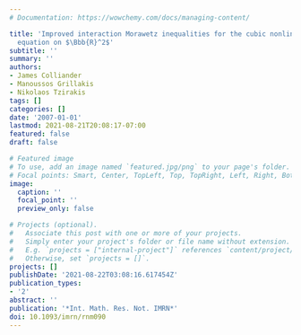 ```yaml
---
# Documentation: https://wowchemy.com/docs/managing-content/

title: 'Improved interaction Morawetz inequalities for the cubic nonlinear Schrödinger
  equation on $\Bbb{R}^2$'
subtitle: ''
summary: ''
authors:
- James Colliander
- Manoussos Grillakis
- Nikolaos Tzirakis
tags: []
categories: []
date: '2007-01-01'
lastmod: 2021-08-21T20:08:17-07:00
featured: false
draft: false

# Featured image
# To use, add an image named `featured.jpg/png` to your page's folder.
# Focal points: Smart, Center, TopLeft, Top, TopRight, Left, Right, BottomLeft, Bottom, BottomRight.
image:
  caption: ''
  focal_point: ''
  preview_only: false

# Projects (optional).
#   Associate this post with one or more of your projects.
#   Simply enter your project's folder or file name without extension.
#   E.g. `projects = ["internal-project"]` references `content/project/deep-learning/index.md`.
#   Otherwise, set `projects = []`.
projects: []
publishDate: '2021-08-22T03:08:16.617454Z'
publication_types:
- '2'
abstract: ''
publication: '*Int. Math. Res. Not. IMRN*'
doi: 10.1093/imrn/rnm090
---
```

